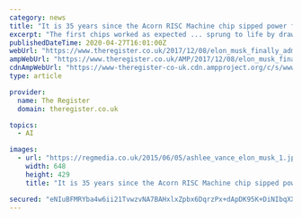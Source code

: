 ```yaml
---
category: news
title: "It is 35 years since the Acorn RISC Machine chip sipped power for the first time"
excerpt: "The first chips worked as expected ... sprung to life by drawing current from the IO interface – before its own power supply could be properly connected. #OnThisDay in 1985 the first ARM ..."
publishedDateTime: 2020-04-27T16:01:00Z
webUrl: "https://www.theregister.co.uk/2017/12/08/elon_musk_finally_admits_tesla_is_building_its_own_custom_ai_chips/"
ampWebUrl: "https://www.theregister.co.uk/AMP/2017/12/08/elon_musk_finally_admits_tesla_is_building_its_own_custom_ai_chips/"
cdnAmpWebUrl: "https://www-theregister-co-uk.cdn.ampproject.org/c/s/www.theregister.co.uk/AMP/2017/12/08/elon_musk_finally_admits_tesla_is_building_its_own_custom_ai_chips/"
type: article

provider:
  name: The Register
  domain: theregister.co.uk

topics:
  - AI

images:
  - url: "https://regmedia.co.uk/2015/06/05/ashlee_vance_elon_musk_1.jpg"
    width: 648
    height: 429
    title: "It is 35 years since the Acorn RISC Machine chip sipped power for the first time"

secured: "eNIuBFMRYba4w6ii21TvwzvNA7BAHxlxZpbx6DqrzPx+dApDK95K+DiNIbqXXlC21wcIKwnICtymJIvf5TVkMU0kewMon2VpLl7wAkgYIYTh20zrwtvOCFb4dL1n5few22ZKl5P96qpBQLxLuHebSA6oP2ZPSiwh9Drwdnue9LoBn4ZmRz8xjVefuQboFf64D8h4KJh02wuRack11/iO7pGUutQvI0Pa6ofBKiZqLUauAA1lYX2QVOOAoGpf67FJeIee7/Okds42nK5gK3rFdNv56tOQCLKaRMH1FRPtP6uq3ex/tHShvMTywUkWPx0tlViYQ3nasXh5kWDWIlif0w==;hwnxWVJD8I0iVSP6OHSunA=="
---
```


